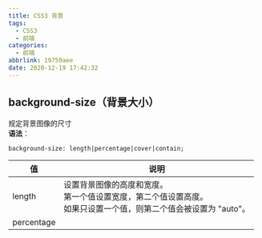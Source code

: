 ```yaml
---
title: CSS3 背景
tags:
  - CSS3
  - 前端
categories:
  - 前端
abbrlink: 19759aee
date: 2020-12-19 17:42:32
---
```


## background-size（背景大小）

规定背景图像的尺寸  
**语法**：
```
background-size: length|percentage|cover|contain;
```
| 值 | 说明 |
| --- | --- |
| length | 设置背景图像的高度和宽度。<br />第一个值设置宽度，第二个值设置高度。<br />如果只设置一个值，则第二个值会被设置为 "auto"。|
| percentage |